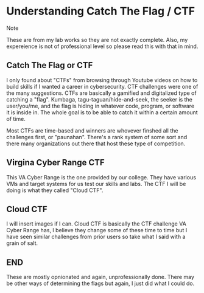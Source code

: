# Understanding Catch The Flag / CTF
> [!NOTE] 
> These are from my lab works so they are not exactly complete.
> Also, my expereience is not of professional level so please read this with that in mind.

## Catch The Flag or CTF
I only found about "CTFs" from browsing through Youtube videos on how to build skills if I wanted a career in cybersecurity. CTF challenges were one of the many suggestions. 
CTFs are basically a gamified and digitalized type of catching a "flag". Kumbaga, tagu-taguan/hide-and-seek, the seeker is the user/you/me, and the flag is hiding in whatever code, program, or software it is inside in. 
The whole goal is to be able to catch it within a certain amount of time.

Most CTFs are time-based and winners are whovever finshed all the challenges first, or "paunahan". 
There's a rank system of some sort and there many organizations out there that host these type of competition.

## Virgina Cyber Range CTF
This VA Cyber Range is the one provided by our college. They have various VMs and target systems for us test our skills and labs. 
The CTF I will be doing is what they called "Cloud CTF". 

## Cloud CTF
I will insert images if I can.
Cloud CTF is basically the CTF challenge VA Cyber Range has, I believe they change some of these time to time but I have seen similar challenges from prior users so take what I said with a grain of salt.

## END 
These are mostly opnionated and again, unprofessionally done. 
There may be other ways of determining the flags but again, I just did what I could do.
